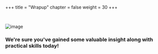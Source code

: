 +++
title = "Wrapup"
chapter = false
weight = 30
+++


<br>


![image](/images/50_wrapup/congratulations.png)



### We're sure you've gained some valuable insight along with practical skills today!




<br>

